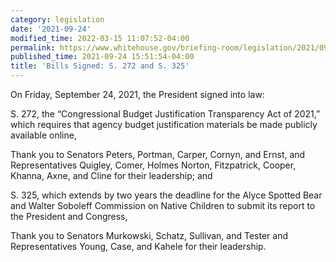 ```yaml
---
category: legislation
date: '2021-09-24'
modified_time: 2022-03-15 11:07:52-04:00
permalink: https://www.whitehouse.gov/briefing-room/legislation/2021/09/24/bills-signed-s-272-and-s-325/
published_time: 2021-09-24 15:51:54-04:00
title: 'Bills Signed: S. 272 and S. 325'
---
```

 
  
On Friday, September 24, 2021, the President signed into law:  
  
S. 272, the “Congressional Budget Justification Transparency Act of
2021,” which requires that agency budget justification materials be made
publicly available online,  
  
Thank you to Senators Peters, Portman, Carper, Cornyn, and Ernst, and
Representatives Quigley, Comer, Holmes Norton, Fitzpatrick, Cooper,
Khanna, Axne, and Cline for their leadership; and  
  
S. 325, which extends by two years the deadline for the Alyce Spotted
Bear and Walter Soboleff Commission on Native Children to submit its
report to the President and Congress,  
  
Thank you to Senators Murkowski, Schatz, Sullivan, and Tester and
Representatives Young, Case, and Kahele for their leadership.
